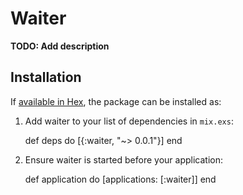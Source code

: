 # Waiter

**TODO: Add description**

## Installation

If [available in Hex](https://hex.pm/docs/publish), the package can be installed as:

  1. Add waiter to your list of dependencies in `mix.exs`:

        def deps do
          [{:waiter, "~> 0.0.1"}]
        end

  2. Ensure waiter is started before your application:

        def application do
          [applications: [:waiter]]
        end


